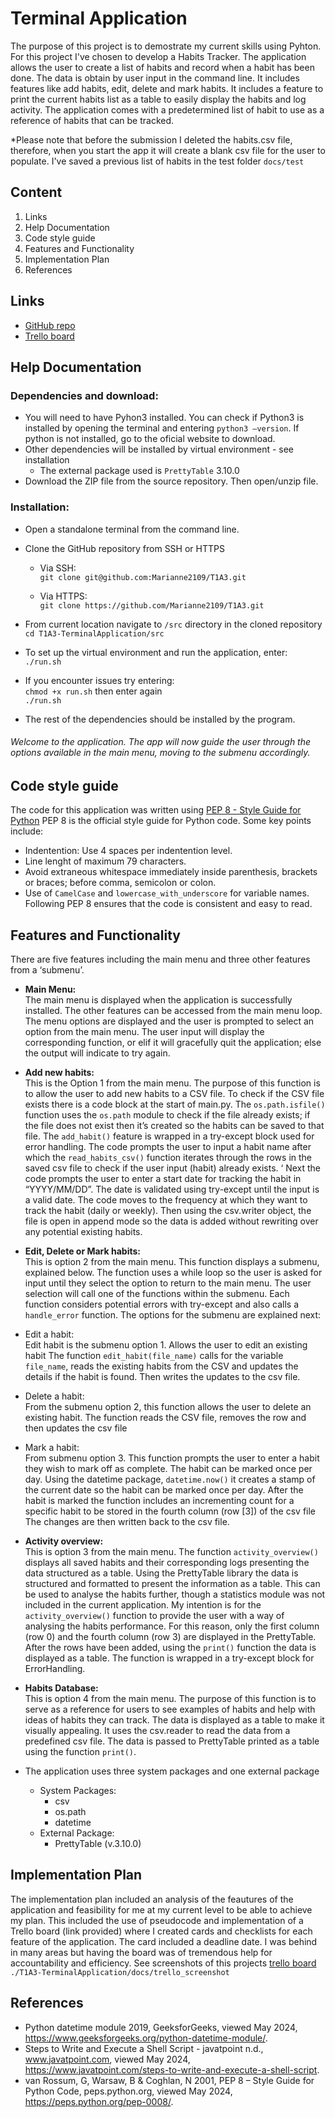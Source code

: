 # Terminal Application
The purpose of this project is to demostrate my current skills using Pyhton. For this project I've chosen to develop a Habits Tracker. The application allows the user to create a list of habits and record when a habit has been done. The data is obtain by user input in the command line. It includes features like add habits, edit, delete and mark habits. It includes a feature to print the current habits list as a table to easily display the habits and log activity. The application comes with a predetermined list of habit to use as a reference of habits that can be tracked. 

*Please note that before the submission I deleted the habits.csv file, therefore, when you start the app it will create a blank csv file for the user to populate. I've saved a previous list of habits in the test folder `docs/test`

## Content
1. Links
2. Help Documentation
3. Code style guide
4. Features and Functionality
5. Implementation Plan
6. References

## Links
- [GitHub repo](https://github.com/Marianne2109/T1A3)
- [Trello board](https://trello.com/b/1KoC9qTa/t1a3-terminalapplication)

## Help Documentation
### Dependencies and download:
* You will need to have Pyhon3 installed. You can check if Python3 is installed by opening the terminal and entering ```python3 –version```. If python is not installed, go to the oficial website to download. 
* Other dependencies will be installed by virtual environment - see installation
  * The external package used is `PrettyTable` 3.10.0
* Download the ZIP file from the source repository. Then open/unzip file.

### Installation:
* Open a standalone terminal from the command line. 

* Clone the GitHub repository from SSH or HTTPS<br>
  - Via SSH:<br>
  ```git clone git@github.com:Marianne2109/T1A3.git```

  - Via HTTPS:<br>
  ```git clone https://github.com/Marianne2109/T1A3.git```

* From current location navigate to `/src` directory in the cloned repository<br>
  ```cd T1A3-TerminalApplication/src```

* To set up the virtual environment and run the application, enter: <br>
  ```./run.sh```

* If you encounter issues try entering: <br>
  ```chmod +x run.sh``` 
  then enter again <br>
  ```./run.sh```

* The rest of the dependencies should be installed by the program. 

###### Welcome to the application. The app will now guide the user through the options available in the main menu, moving to the submenu accordingly.

## Code style guide
The code for this application was written using [PEP 8 - Style Guide for Python](https://peps.python.org/pep-0008/) 
PEP 8 is the official style guide for Python code. Some key points include:
* Indentention: Use 4 spaces per indentention level.
* Line lenght of maximum 79 characters.
* Avoid extraneous whitespace immediately inside parenthesis, brackets or braces; before comma, semicolon or colon.
* Use of `CamelCase` and `lowercase_with_underscore` for variable names.
Following PEP 8 ensures that the code is consistent and easy to read.

## Features and Functionality
There are five features including the main menu and three other features from a ‘submenu’. <br>
* **Main Menu:** <br> 
The main menu is displayed when the application is successfully installed. The other features can be accessed from the main menu loop. 
The menu options are displayed and the user is prompted to select an option from the main menu. The user input will display the corresponding function, or elif it will gracefully quit the application; else the output will indicate to try again.

* **Add new habits:** <br> 
This is the Option 1 from the main menu. The purpose of this function is to allow the user to add new habits to a CSV file. 
To check if the CSV file exists there is a code block at the start of main.py. The `os.path.isfile()` function uses the `os.path` module to check if the file already exists; if the file does not exist then it’s created so the habits can be saved to that file. 
The `add_habit()` feature is wrapped in a try-except block used for error handling.
The code prompts the user to input a habit name after which the `read_habits_csv()` function iterates through the rows in the saved csv file to check if the user input (habit) already exists. ‘
Next the code prompts the user to enter a start date for tracking the habit in “YYYY/MM/DD”. The date is validated using try-except until the input is a valid date.
The code moves to the frequency at which they want to track the habit (daily or weekly).
Then using the csv.writer object, the file is open in append mode so the data is added without rewriting over any potential existing habits. 

* **Edit, Delete or Mark habits:** <br>
This is option 2 from the main menu. This function displays a submenu, explained below. 
The function uses a while loop so the user is asked for input until they select the option to return to the main menu. 
The user selection will call one of the functions within the submenu. Each function considers potential errors with try-except and also calls a `handle_error` function. The options for the submenu are explained next:
 * Edit a habit:<br>
Edit habit is the submenu option 1. Allows the user to edit an existing habit
The function `edit_habit(file_name)` calls for the variable `file_name`, reads the existing habits from the CSV and updates the details if the habit is found. Then writes the updates to the csv file.

 * Delete a habit:<br>
From the submenu option 2, this function allows the user to delete an existing habit. The function reads the CSV file, removes the row and then updates the csv file

 * Mark a habit:<br>
From submenu option 3. This function prompts the user to enter a habit they wish to mark off as complete. The habit can be marked once per day. Using the datetime package, `datetime.now()` it creates a stamp of the current date so the habit can be marked once per day.  After the habit is marked the function includes an incrementing count for a specific habit to be stored in the fourth column (row [3]) of the csv file The changes are then written back to the csv file. 
   
* **Activity overview:** <br>
	This is option 3 from the main menu. The function `activity_overview()` displays all saved habits and their corresponding logs presenting the data structured as a table. Using the PrettyTable library the data is structured and formatted to present the information as a table. This can be used to analyse the habits further, though a statistics module was not included in the current application. My intention is for the `activity_overview()` function to provide the user with a way of analysing the habits performance. For this reason, only the first column (row 0) and the fourth column (row 3) are displayed in the PrettyTable.
After the rows have been added, using the `print()` function the data is displayed as a table.
The function is wrapped in a try-except block for ErrorHandling.

* **Habits Database:** <br>
This is option 4 from the main menu. The purpose of this function is to serve as a reference for users to see examples of habits and help with ideas of habits they can track. The data is displayed as a table to make it visually appealing. It uses the csv.reader to read the data from a predefined csv file. The data is passed to PrettyTable printed as a table using the function `print()`.

* The application uses three system packages and one external package
  * System Packages:
    * csv
    * os.path
    * datetime
  * External Package:
    * PrettyTable (v.3.10.0)

## Implementation Plan
The implementation plan included an analysis of the feautures  of the application and feasibility for me at my current level to  be able to achieve my plan. 
This included the use of pseudocode and implementation of a Trello board (link provided) where I created cards and checklists for each feature of the application. The card included a deadline date. I was behind in many areas but having the board was of tremendous help for accountability and efficiency. 
See screenshots of this projects [trello board](https://github.com/Marianne2109/T1A3/tree/main/docs/trello_screenshot) <br> 
```./T1A3-TerminalApplication/docs/trello_screenshot```

## References
* Python datetime module 2019, GeeksforGeeks, viewed May 2024, <https://www.geeksforgeeks.org/python-datetime-module/>.
* Steps to Write and Execute a Shell Script - javatpoint n.d., www.javatpoint.com, viewed May 2024, <https://www.javatpoint.com/steps-to-write-and-execute-a-shell-script>.
* van Rossum, G, Warsaw, B & Coghlan, N 2001, PEP 8 – Style Guide for Python Code, peps.python.org, viewed May 2024, <https://peps.python.org/pep-0008/>.




